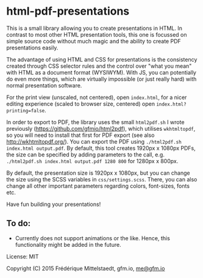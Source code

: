html-pdf-presentations
======================

This is a small library allowing you to create presentations in HTML. In contrast to most other HTML presentation tools, this one is focussed on simple source code without much magic and the ability to create PDF presentations easily.

The advantage of using HTML and CSS for presentations is the consistency created through CSS selector rules and the control over "what you mean" with HTML as a document format (WYSIWYM). With JS, you can potentially do even more things, which are virtually impossible (or just really hard) with normal presentation software.

For the print view (unscaled, not centered), open `index.html`, for a nicer editing experience (scaled to browser size, centered) open `index.html?printing=false`.

In order to export to PDF, the library uses the small `html2pdf.sh` I wrote previously (https://github.com/gfmio/html2pdf), which utilises `wkhtmltopdf`, so you will need to install that first for PDF export (see also http://wkhtmltopdf.org/). You can export the PDF using `./html2pdf.sh index.html output.pdf`. By default, this tool creates 1920px x 1080px PDFs, the size can be specified by adding parameters to the call, e.g. `./html2pdf.sh index.html output.pdf 1280 800` for 1280px x 800px.

By default, the presentation size is 1920px x 1080px, but you can change the size using the SCSS variables in `css/settings.scss`. There, you can also change all other important parameters regarding colors, font-sizes, fonts etc.

Have fun building your presentations!

## To do:

* Currently does not support animations or the like. Hence, this functionality might be added in the future.

License: MIT

Copyright (C) 2015 Frédérique Mittelstaedt, gfm.io, me@gfm.io
